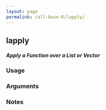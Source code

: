 ```yaml
---
layout: page
permalink: /all-base-R/lapply/
---
```


## __lapply__

#### _Apply a Function over a List or Vector_

### Usage

### Arguments

### Notes
